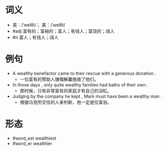 # 词义
- 英：/ˈwelθi/； 美：/ˈwelθi/
- #adj 富有的；富裕的；富人；有钱人；富饶的；阔人
- #n 富人；有钱人；阔人
# 例句
- A wealthy benefactor came to their rescue with a generous donation .
	- 一位富有的赞助人慷慨解囊挽救了他们。
- In those days , only quite wealthy families had baths of their own .
	- 那时候，只有非常富有的家庭才有自己的浴缸。
- Judging by the company he kept , Mark must have been a wealthy man .
	- 根据马克所交往的人来判断，他一定是位富翁。
# 形态
- #word_est wealthiest
- #word_er wealthier
